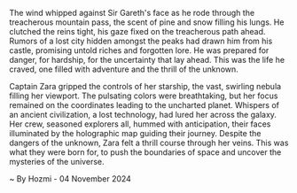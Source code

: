 
The wind whipped against Sir Gareth's face as he rode through the treacherous mountain pass, the scent of pine and snow filling his lungs. He clutched the reins tight, his gaze fixed on the treacherous path ahead. Rumors of a lost city hidden amongst the peaks had drawn him from his castle, promising untold riches and forgotten lore. He was prepared for danger, for hardship, for the uncertainty that lay ahead. This was the life he craved, one filled with adventure and the thrill of the unknown. 

Captain Zara gripped the controls of her starship, the vast, swirling nebula filling her viewport.  The pulsating colors were breathtaking, but her focus remained on the coordinates leading to the uncharted planet. Whispers of an ancient civilization, a lost technology, had lured her across the galaxy.  Her crew, seasoned explorers all, hummed with anticipation, their faces illuminated by the holographic map guiding their journey.  Despite the dangers of the unknown, Zara felt a thrill course through her veins.  This was what they were born for, to push the boundaries of space and uncover the mysteries of the universe. 

~ By Hozmi - 04 November 2024
